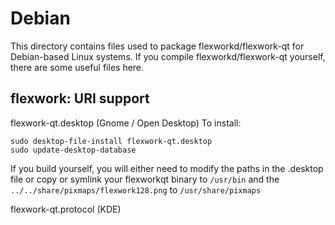 
Debian
====================
This directory contains files used to package flexworkd/flexwork-qt
for Debian-based Linux systems. If you compile flexworkd/flexwork-qt yourself, there are some useful files here.

## flexwork: URI support ##


flexwork-qt.desktop  (Gnome / Open Desktop)
To install:

	sudo desktop-file-install flexwork-qt.desktop
	sudo update-desktop-database

If you build yourself, you will either need to modify the paths in
the .desktop file or copy or symlink your flexworkqt binary to `/usr/bin`
and the `../../share/pixmaps/flexwork128.png` to `/usr/share/pixmaps`

flexwork-qt.protocol (KDE)


